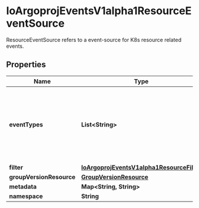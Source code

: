 

# IoArgoprojEventsV1alpha1ResourceEventSource

ResourceEventSource refers to a event-source for K8s resource related events.

## Properties

Name | Type | Description | Notes
------------ | ------------- | ------------- | -------------
**eventTypes** | **List&lt;String&gt;** | EventTypes is the list of event type to watch. Possible values are - ADD, UPDATE and DELETE. |  [optional]
**filter** | [**IoArgoprojEventsV1alpha1ResourceFilter**](IoArgoprojEventsV1alpha1ResourceFilter.md) |  |  [optional]
**groupVersionResource** | [**GroupVersionResource**](GroupVersionResource.md) |  |  [optional]
**metadata** | **Map&lt;String, String&gt;** |  |  [optional]
**namespace** | **String** |  |  [optional]



